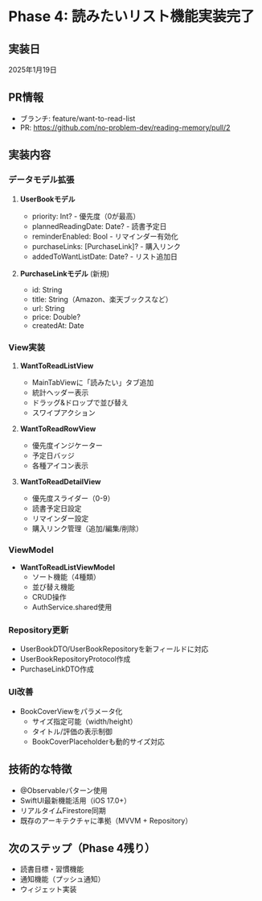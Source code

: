 # Phase 4: 読みたいリスト機能実装完了

## 実装日
2025年1月19日

## PR情報
- ブランチ: feature/want-to-read-list
- PR: https://github.com/no-problem-dev/reading-memory/pull/2

## 実装内容

### データモデル拡張
1. **UserBookモデル**
   - priority: Int? - 優先度（0が最高）
   - plannedReadingDate: Date? - 読書予定日
   - reminderEnabled: Bool - リマインダー有効化
   - purchaseLinks: [PurchaseLink]? - 購入リンク
   - addedToWantListDate: Date? - リスト追加日

2. **PurchaseLinkモデル** (新規)
   - id: String
   - title: String（Amazon、楽天ブックスなど）
   - url: String
   - price: Double?
   - createdAt: Date

### View実装
1. **WantToReadListView**
   - MainTabViewに「読みたい」タブ追加
   - 統計ヘッダー表示
   - ドラッグ&ドロップで並び替え
   - スワイプアクション

2. **WantToReadRowView**
   - 優先度インジケーター
   - 予定日バッジ
   - 各種アイコン表示

3. **WantToReadDetailView**
   - 優先度スライダー（0-9）
   - 読書予定日設定
   - リマインダー設定
   - 購入リンク管理（追加/編集/削除）

### ViewModel
- **WantToReadListViewModel**
  - ソート機能（4種類）
  - 並び替え機能
  - CRUD操作
  - AuthService.shared使用

### Repository更新
- UserBookDTO/UserBookRepositoryを新フィールドに対応
- UserBookRepositoryProtocol作成
- PurchaseLinkDTO作成

### UI改善
- BookCoverViewをパラメータ化
  - サイズ指定可能（width/height）
  - タイトル/評価の表示制御
  - BookCoverPlaceholderも動的サイズ対応

## 技術的な特徴
- @Observableパターン使用
- SwiftUI最新機能活用（iOS 17.0+）
- リアルタイムFirestore同期
- 既存のアーキテクチャに準拠（MVVM + Repository）

## 次のステップ（Phase 4残り）
- 読書目標・習慣機能
- 通知機能（プッシュ通知）
- ウィジェット実装